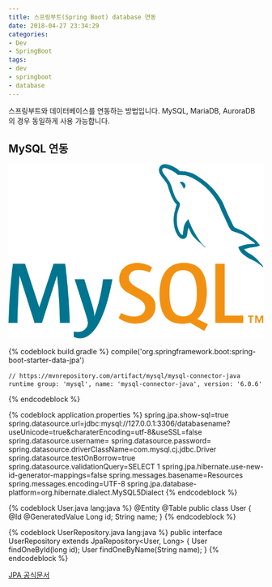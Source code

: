 ```yaml
---
title: 스프링부트(Spring Boot) database 연동
date: 2018-04-27 23:34:29
categories:
- Dev
- SpringBoot
tags:
- dev
- springboot
- database
---
```


스프링부트와 데이터베이스를 연동하는 방법입니다.
MySQL, MariaDB, AuroraDB 의 경우 동일하게 사용 가능합니다.

## MySQL 연동

![](/images/mysql/mysql-logo.svg)

{% codeblock build.gradle %}
    compile('org.springframework.boot:spring-boot-starter-data-jpa')
    
    // https://mvnrepository.com/artifact/mysql/mysql-connector-java
    runtime group: 'mysql', name: 'mysql-connector-java', version: '6.0.6'
{% endcodeblock %}

{% codeblock application.properties %}
    spring.jpa.show-sql=true
    spring.datasource.url=jdbc:mysql://127.0.0.1:3306/databasename?useUnicode=true&charaterEncoding=utf-8&useSSL=false
    spring.datasource.username=
    spring.datasource.password=
    spring.datasource.driverClassName=com.mysql.cj.jdbc.Driver
    spring.datasource.testOnBorrow=true
    spring.datasource.validationQuery=SELECT 1
    spring.jpa.hibernate.use-new-id-generator-mappings=false
    spring.messages.basename=Resources
    spring.messages.encoding=UTF-8
    spring.jpa.database-platform=org.hibernate.dialect.MySQL5Dialect
{% endcodeblock %}

{% codeblock User.java lang:java %}
    @Entity
    @Table
    public class User {
        @Id
        @GeneratedValue
        Long id;
        String name;
    }
{% endcodeblock %}

{% codeblock UserRepository.java lang:java %}
    public interface UserRepository extends JpaRepository<User, Long> {
        User findOneById(long id);
        User findOneByName(String name);
    }
{% endcodeblock %}

[JPA 공식문서](https://docs.spring.io/spring-data/jpa/docs/current/reference/html/)